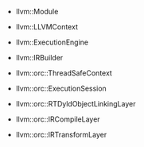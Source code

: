 - llvm::Module


- llvm::LLVMContext

- llvm::ExecutionEngine
- llvm::IRBuilder

- llvm::orc::ThreadSafeContext
- llvm::orc::ExecutionSession
- llvm::orc::RTDyldObjectLinkingLayer
- llvm::orc::IRCompileLayer
- llvm::orc::IRTransformLayer